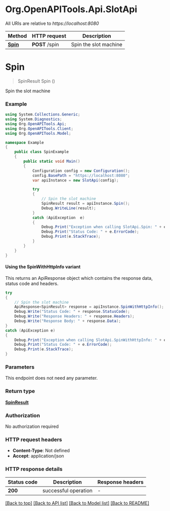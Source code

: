 # Org.OpenAPITools.Api.SlotApi

All URIs are relative to *https://localhost:8080*

| Method | HTTP request | Description |
|--------|--------------|-------------|
| [**Spin**](SlotApi.md#spin) | **POST** /spin | Spin the slot machine |

<a id="spin"></a>
# **Spin**
> SpinResult Spin ()

Spin the slot machine

### Example
```csharp
using System.Collections.Generic;
using System.Diagnostics;
using Org.OpenAPITools.Api;
using Org.OpenAPITools.Client;
using Org.OpenAPITools.Model;

namespace Example
{
    public class SpinExample
    {
        public static void Main()
        {
            Configuration config = new Configuration();
            config.BasePath = "https://localhost:8080";
            var apiInstance = new SlotApi(config);

            try
            {
                // Spin the slot machine
                SpinResult result = apiInstance.Spin();
                Debug.WriteLine(result);
            }
            catch (ApiException  e)
            {
                Debug.Print("Exception when calling SlotApi.Spin: " + e.Message);
                Debug.Print("Status Code: " + e.ErrorCode);
                Debug.Print(e.StackTrace);
            }
        }
    }
}
```

#### Using the SpinWithHttpInfo variant
This returns an ApiResponse object which contains the response data, status code and headers.

```csharp
try
{
    // Spin the slot machine
    ApiResponse<SpinResult> response = apiInstance.SpinWithHttpInfo();
    Debug.Write("Status Code: " + response.StatusCode);
    Debug.Write("Response Headers: " + response.Headers);
    Debug.Write("Response Body: " + response.Data);
}
catch (ApiException e)
{
    Debug.Print("Exception when calling SlotApi.SpinWithHttpInfo: " + e.Message);
    Debug.Print("Status Code: " + e.ErrorCode);
    Debug.Print(e.StackTrace);
}
```

### Parameters
This endpoint does not need any parameter.
### Return type

[**SpinResult**](SpinResult.md)

### Authorization

No authorization required

### HTTP request headers

 - **Content-Type**: Not defined
 - **Accept**: application/json


### HTTP response details
| Status code | Description | Response headers |
|-------------|-------------|------------------|
| **200** | successful operation |  -  |

[[Back to top]](#) [[Back to API list]](../README.md#documentation-for-api-endpoints) [[Back to Model list]](../README.md#documentation-for-models) [[Back to README]](../README.md)

